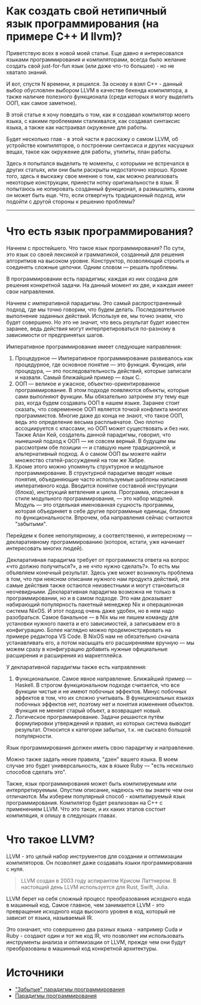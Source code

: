 # Как создать свой нетипичный язык программирования (на примере C++ И llvm)?
Приветствую всех в новой моей статье. Еще давно я интересовался языками программирования и компиляторами, всегда было желание создать свой just-for-fun язык (или даже что-то большее) - но не хватало знаний.

И вот, спустя N времени, я решился. За основу я взял C++ - данный выбор обусловлен выбором LLVM в качестве бекенда компилятора, а также наличие полезного функционала (среди которых я могу выделить ООП, как самое заметное).

В этой статье я хочу поведать о том, как я создавал компилятор моего языка, с какими проблемами сталкивался, как создавал синтаксис языка, а также как настраивал окружение для работы.

Будет несколько глав - в этой части я расскажу о самом LLVM, об устройстве компиляторов, о построении синтаксиса и других насущных вещах, такое как окружение для работы, утилиты, план работы.

Здесь я попытался выделить те моменты, с которыми не встречался в других статьях, или они были раскрыты недостаточно хорошо. Кроме того, здесь я выскажу свое мнение о том, как можно реализовать некоторые конструкции, принести нотку оригинальности в язык. Я попытаюсь не копировать созданный функционал, а размышлять, каким он может быть еще. Что, если отвергнуть традиционный подход, или подойти с другой стороны к решению проблемы?

---

# Что есть язык программирования?
Начнем с простейшего. Что такое язык программирования? По сути, это язык со своей лексикой и грамматикой, созданный для решения алгоритмов на высоком уровне. Конструктор, позволяющий строить и соединять сложные цепочки. Одним словом — решать проблемы.

В программировании есть парадигмы; каждая из них создана для решения конкретной задачи. На данный момент их две, и каждая имеет свои направления.

Начнем с императивной парадигмы. Это самый распространенный подход, где мы точно говорим, что будем делать. Последовательное выполнение заданных действий. Используя ее, мы точно знаем, что будет совершено. Но это не значит, что весь результат будет известен заранее, ведь действия могут интерпретироваться по-разному в зависимости от предпринятых шагов.

Императивное программирование имеет следующие направления:

1. Процедурное — Императивное программирование развивалось как процедурное, где основное понятие — это функция. Функция, или процедура, — это последовательность действий, которые записали и назвали. Самый ближайший пример — язык C.
2. ООП — великое и ужасное, объектно-ориентированное программирование. В этом подходе появляются объекты, которые сами выполняют функции. Мы обязательно затронем эту тему еще раз, когда будем создавать ООП в нашем языке. Заранее стоит сказать, что современное ООП является точкой конфликта многих программистов. Многие даже до конца не знают, что такое ООП, ведь это определение весьма расплывчатое. Оно плотно ассоциируется с классами, но ООП может существовать и без них. Также Алан Кей, создатель данной парадигмы, говорил, что нынешний подход к ООП — не совсем верный. В будущем мы рассмотрим обе позиции — и ставшую ныне традиционной, и альтернативный подход. А о самом ООП вы можете найти множество статей-рассуждений на том же Хабре.
3. Кроме этого можно упомянуть структурное и модульное программирование. В структурной парадигме вводят новые понятия, объединяющие часто используемые шаблоны написания императивного кода. Вводится понятие составной инструкции (блока), инструкций ветвления и цикла. Программа, описанная в стиле модульного программирования, — это набор модулей. Модуль — это отдельная именованная сущность программы, которая объединяет в себе другие программные единицы, близкие по функциональности. Впрочем, оба направления сейчас считаются "забытыми".

Перейдем к более непопулярному, а соответственно, и интересному — декларативному программированию (которое, кстати, уже начинает интересовать многих людей).

Декларативная парадигма требует от программиста ответа на вопрос «что должно получиться?», а не «что нужно сделать?». То есть мы объявляем конечный результат. Здесь уже может возникнуть проблема в том, что при неясном описании нужного нам продукта действий, эти самые действия также остаются неизвестными и могут становиться неочевидными. Декларативная парадигма возможна не только в программировании, но и в самом подходе. Это нам доказывает набирающий популярность пакетный менеджер Nix и операционная система NixOS. И этот подход очень даже удобен, но в нем надо разобраться. Самое банальное — в Nix мы не пишем команду для установки нужного пакета и его зависимостей, а записываем его в конфигурацию. Более наглядно можно продемонстрировать на примере редактора VS Code. В NixOS нам не обязательно сначала устанавливать его, а потом насыщать его расширениями вручную — мы можем сразу в конфигурацию добавить нужные официальные расширения и расширения из маркетплейса.

У декларативной парадигмы также есть направления:

1. Функциональное. Самое явное направление. Ближайший пример — Haskell. В строгом функциональном подходе считается, что все функции чистые и не имеют побочных эффектов. Минус побочных эффектов в том, что их сложно учитывать. В функциональных языках побочных эффектов нет, поэтому нет и понятия изменения объектов. Функция не меняет старый объект, а возвращает новый.
2. Логическое программирование. Задачи решаются путём формулировки утверждений и правил, из которых система выводит результат. Относится к категории забытых, т.к. не сыскало большой популярности.

Язык программирования должен иметь свою парадигму и направление.

Можно также задать некие правила, "дзен" вашего языка. В моем случае это будет универсальность, как в языке Ruby — "есть несколько способов сделать это".

Также, язык программирования может быть компилируемым или интерпретируемым. Опустим описание, надеюсь что вы знаете чем они отличаются. Мы изберем популярный способ - компилируемый язык программирования. Компилятор будет реализован на C++ с применением LLVM. Что это такое, и их каких этапов состоит компиляция, я опишу в следующих главах.

# Что такое LLVM?
LLVM - это целый набор инструментов для создании и оптимизации компиляторов. Он позволяет даже создавать языки программирования с нуля.

 > LLVM создан в 2003 году аспирантом Крисом Латтнером. В настоящий день LLVM используется для Rust, Swift, Julia.

LLVM берет на себя сложный процесс преобразования исходного кода в машинный код. Самое главное, чем занимается LLVM - это превращение исходного кода высокого уровня в код, который не зависит от языка, называемый IR.

Это означает, что совершенно два разных языка - например Cuda и Ruby - создают один и тот же код IR, что позволяет им использовать инструменты анализа и оптимизации от LLVM, прежде чем они будут преобразованы в машинный код конкретной архитектуры.

# Источники

 + ["Забытые" парадигмы программирования](https://habr.com/ru/articles/223253/)
 + [Парадигмы программирования](https://practicum.yandex.ru/blog/paradigmy-programmirovaniya/)
